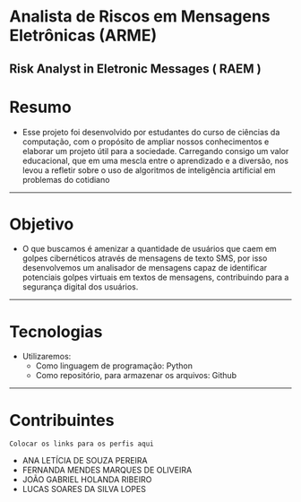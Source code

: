 # Analista de Riscos em Mensagens Eletrônicas (ARME)
## Risk Analyst in Eletronic Messages ( RAEM )
# Resumo
  - Esse projeto foi desenvolvido por estudantes do curso de ciências da computação, com o propósito de ampliar nossos conhecimentos e elaborar um projeto útil para a sociedade. Carregando consigo um valor educacional, que em uma mescla entre o aprendizado e a diversão,
    nos levou a refletir sobre o uso de algoritmos de inteligência artificial em problemas do cotidiano
---
# Objetivo
  -  O que buscamos é amenizar a quantidade de usuários que caem em golpes cibernéticos através de mensagens de texto SMS, por isso desenvolvemos um analisador de mensagens capaz de identificar potenciais golpes virtuais em textos de mensagens, contribuindo para a segurança digital dos usuários.
---
# Tecnologias
  - Utilizaremos:
    - Como linguagem de programação: Python
    - Como repositório, para armazenar os arquivos: Github
---
# Contribuintes
    Colocar os links para os perfis aqui
  - ANA LETÍCIA DE SOUZA PEREIRA  
  - FERNANDA MENDES MARQUES DE OLIVEIRA   
  - JOÃO GABRIEL HOLANDA RIBEIRO   
  - LUCAS SOARES DA SILVA LOPES 
